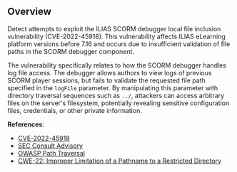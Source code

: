## Overview

Detect attempts to exploit the ILIAS SCORM debugger local file inclusion vulnerability (CVE-2022-45918). This vulnerability affects ILIAS eLearning platform versions before 7.16 and occurs due to insufficient validation of file paths in the SCORM debugger component.

The vulnerability specifically relates to how the SCORM debugger handles log file access. The debugger allows authors to view logs of previous SCORM player sessions, but fails to validate the requested file path specified in the `logFile` parameter. By manipulating this parameter with directory traversal sequences such as `../`, attackers can access arbitrary files on the server's filesystem, potentially revealing sensitive configuration files, credentials, or other private information.

**References**:
- [CVE-2022-45918](https://www.cve.org/CVERecord?id=CVE-2022-45918)
- [SEC Consult Advisory](https://seclists.org/fulldisclosure/2022/Dec/7)
- [OWASP Path Traversal](https://owasp.org/www-community/attacks/Path_Traversal)
- [CWE-22: Improper Limitation of a Pathname to a Restricted Directory](https://cwe.mitre.org/data/definitions/22.html) 